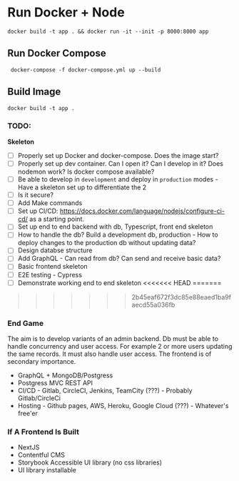 # Run Docker + Node

```
docker build -t app . && docker run -it --init -p 8000:8000 app  

```

## Run Docker Compose
```
 docker-compose -f docker-compose.yml up --build
```

## Build Image
```
docker build -t app .
```

### TODO:

**Skeleton**
- [ ] Properly set up Docker and docker-compose. Does the image start?
- [ ] Properly set up dev container. Can I open it? Can I develop in it? Does nodemon work? Is docker compose available?
- [ ] Be able to develop in `development` and deploy in `production` modes - Have a skeleton set up to differentiate the 2
- [ ] Is it secure?
- [ ] Add Make commands
- [ ] Set up CI/CD: https://docs.docker.com/language/nodejs/configure-ci-cd/ as a starting point. 
- [ ] Set up end to end backend with db, Typescript, front end skeleton
- [ ] How to handle the db? Build a development db, production - How to deploy changes to the production db without updating data?
- [ ] Design databse structure  
- [ ] Add GraphQL - Can read from db? Can send and receive basic data?
- [ ] Basic frontend skeleton
- [ ] E2E testing - Cypress
- [ ] Demonstrate working end to end skeleton 
<<<<<<< HEAD
=======

>>>>>>> 2b45eaf672f3dc85e88eaed1ba9faecd55a036fb

### End Game 
The aim is to develop variants of an admin backend. Db must be able to handle concurrency and user access. For example 2 or more users updating the same records. It must also handle user access. The frontend is of secondary importance. 
- GraphQL + MongoDB/Postgress
- Postgress MVC REST API
- CI/CD - Gitlab, CircleCI, Jenkins, TeamCity (???) - Probably Gitlab/CircleCi
- Hosting - Github pages, AWS, Heroku, Google Cloud  (???) - Whatever's free'er
### If A Frontend Is Built
- NextJS
- Contentful CMS
- Storybook Accessible UI library (no css libraries)
- UI library installable  

